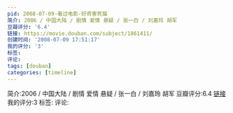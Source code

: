 ```yaml
---
pid: 2008-07-09-看过电影-好奇害死猫
简介: 2006 / 中国大陆 / 剧情 爱情 悬疑 / 张一白 / 刘嘉玲 胡军
豆瓣评分: '6.4'
链接: https://movie.douban.com/subject/1861411/
创建时间: '2008-07-09 17:51:17'
我的评分: '3'
标签:
评论:
tags: [douban]
categories: [timeline]
---
```

简介:2006 / 中国大陆 / 剧情 爱情 悬疑 / 张一白 / 刘嘉玲 胡军
豆瓣评分:6.4
[链接](https://movie.douban.com/subject/1861411/)
我的评分:3
标签:
评论:
